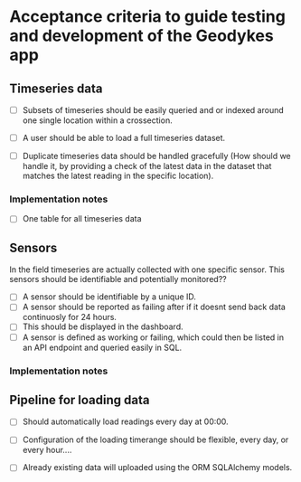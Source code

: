 # Acceptance criteria to guide testing and development of the Geodykes app

## Timeseries data
- [ ] Subsets of timeseries should be easily queried and or indexed around one single location within a crossection.
- [ ] A user should be able to load a full timeseries dataset.
- [ ] Duplicate timeseries data should be handled gracefully (How should we handle it, by providing a check of the latest data in the dataset that matches the latest reading in the specific location).


### Implementation notes
- [ ] One table for all timeseries data


## Sensors
In the field timeseries are actually collected with one specific sensor. This sensors should be identifiable and potentially monitored??

- [ ] A sensor should be identifiable by a unique ID.
- [ ] A sensor should be reported as failing after if it doesnt send back data continuosly for 24 hours.
- [ ] This should be displayed in the dashboard.
- [ ] A sensor is defined as working or failing, which could then be listed in an API endpoint and queried easily in SQL.

### Implementation notes

## Pipeline for loading data
- [ ] Should automatically load readings every day at 00:00.
- [ ] Configuration of the loading timerange should be flexible, every day, or every hour....
- [ ] Already existing data will uploaded using the ORM SQLAlchemy models. 



